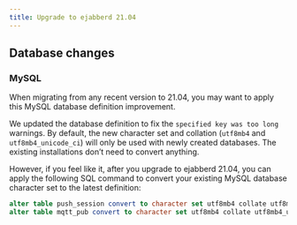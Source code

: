 ```yaml
---
title: Upgrade to ejabberd 21.04
---
```


## Database changes

### MySQL

When migrating from any recent version to 21.04, you may want to apply this
MySQL database definition improvement.

We updated the database definition to fix the `specified key was too long`
warnings.
By default, the new character set and collation
(`utf8mb4` and `utf8mb4_unicode_ci`)
will only be used with newly created databases.
The existing installations don’t need to convert anything.

However, if you feel like it, after you upgrade to ejabberd 21.04,
you can apply the following SQL command to convert
your existing MySQL database character set to the latest definition:

```sql
alter table push_session convert to character set utf8mb4 collate utf8mb4_unicode_ci;
alter table mqtt_pub convert to character set utf8mb4 collate utf8mb4_unicode_ci;
```

